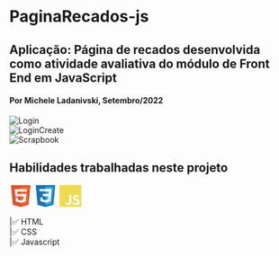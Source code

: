 # PaginaRecados-js

<h2> Aplicação: Página de recados desenvolvida como atividade avaliativa do módulo de Front End em JavaScript </h2>
<h4> Por Michele Ladanivski, Setembro/2022 </h4>

<img src="https://user-images.githubusercontent.com/102632136/230983503-b3083ad0-ce4e-4785-8c63-28946bfbc4da.jpg" alt="Login">
<br>
<img src="https://user-images.githubusercontent.com/102632136/230983498-01ec6d18-c8eb-41c4-8250-51e43bf513ab.jpg" alt="LoginCreate">
<br>
<img src="https://user-images.githubusercontent.com/102632136/230985621-621c8983-967e-4927-852a-ef57051ce38c.jpg" alt="Scrapbook">

<h2> Habilidades trabalhadas neste projeto </h2>
<div style="display: inline_block" align="">
    <img align="center" alt="" height="40em" width="40em" src="https://raw.githubusercontent.com/devicons/devicon/master/icons/html5/html5-original.svg">
    <img align="center" alt="" height="40em" width="40em" src="https://raw.githubusercontent.com/devicons/devicon/master/icons/css3/css3-original.svg">
    <img align="center" alt="" height="40em" width="40em" src="https://raw.githubusercontent.com/devicons/devicon/master/icons/javascript/javascript-plain.svg">
</div>
    <br>
|✅ HTML <br>
|✅ CSS <br>     	                    
|✅ Javascript <br>


